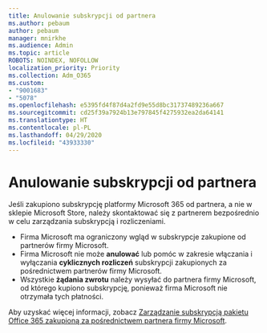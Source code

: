 ```yaml
---
title: Anulowanie subskrypcji od partnera
ms.author: pebaum
author: pebaum
manager: mnirkhe
ms.audience: Admin
ms.topic: article
ROBOTS: NOINDEX, NOFOLLOW
localization_priority: Priority
ms.collection: Adm_O365
ms.custom:
- "9001683"
- "5078"
ms.openlocfilehash: e5395fd4f87d4a2fd9e55d8bc31737489236a667
ms.sourcegitcommit: cd25f39a7924b13e797845f4275932ea2da64141
ms.translationtype: HT
ms.contentlocale: pl-PL
ms.lasthandoff: 04/29/2020
ms.locfileid: "43933330"
---
```

# <a name="cancel-subscription-from-partner"></a>Anulowanie subskrypcji od partnera

Jeśli zakupiono subskrypcję platformy Microsoft 365 od partnera, a nie w sklepie Microsoft Store, należy skontaktować się z partnerem bezpośrednio w celu zarządzania subskrypcją i rozliczeniami.

- Firma Microsoft ma ograniczony wgląd w subskrypcje zakupione od partnerów firmy Microsoft. 
- Firma Microsoft nie może **anulować** lub pomóc w zakresie włączania i wyłączania **cyklicznych rozliczeń** subskrypcji zakupionych za pośrednictwem partnerów firmy Microsoft. 
- Wszystkie **żądania zwrotu** należy wysyłać do partnera firmy Microsoft, od którego kupiono subskrypcję, ponieważ firma Microsoft nie otrzymała tych płatności. 

Aby uzyskać więcej informacji, zobacz [Zarządzanie subskrypcją pakietu Office 365 zakupioną za pośrednictwem partnera firmy Microsoft](https://support.microsoft.com/help/4230739/microsoft-account-manage-office-365-subscription-from-third-party). 
